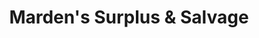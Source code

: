 ---
title: "Marden's Surplus & Salvage"
url: /ellsworth/mardens-surplus-and-salvage/
shop: variety store
---